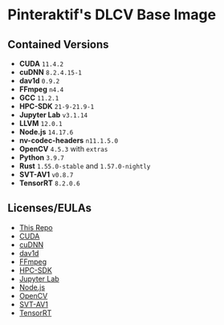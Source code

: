 # Pinteraktif's DLCV Base Image

## Contained Versions

- **CUDA** `11.4.2`
- **cuDNN** `8.2.4.15-1`
- **dav1d** `0.9.2`
- **FFmpeg** `n4.4`
- **GCC** `11.2.1`
- **HPC-SDK** `21-9-21.9-1`
- **Jupyter Lab** `v3.1.14`
- **LLVM** `12.0.1`
- **Node.js** `14.17.6`
- **nv-codec-headers** `n11.1.5.0`
- **OpenCV** `4.5.3` with `extras`
- **Python** `3.9.7`
- **Rust** `1.55.0-stable` and `1.57.0-nightly`
- **SVT-AV1** `v0.8.7`
- **TensorRT** `8.2.0.6`

## Licenses/EULAs

- [This Repo](./LICENSE)
- [CUDA](https://docs.nvidia.com/cuda/eula/index.html)
- [cuDNN](https://docs.nvidia.com/deeplearning/cudnn/sla/index.html)
- [dav1d](https://github.com/videolan/dav1d/blob/master/COPYING)
- [FFmpeg](https://github.com/FFmpeg/FFmpeg/blob/master/LICENSE.md)
- [HPC-SDK](https://docs.nvidia.com/hpc-sdk/eula/index.html)
- [Jupyter Lab](https://github.com/jupyterlab/jupyterlab/blob/master/LICENSE)
- [Node.js](https://github.com/nodejs/node/blob/master/LICENSE)
- [OpenCV](https://github.com/opencv/opencv/blob/master/LICENSE)
- [SVT-AV1](https://gitlab.com/AOMediaCodec/SVT-AV1/-/blob/master/LICENSE.md)
- [TensorRT](https://developer.nvidia.com/compute/machine-learning/tensorrt/secure/8.2.0/tensorrt-sla.pdf)
